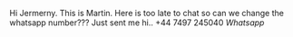 Hi Jermerny. This is Martin. Here is too late to chat so can we change the whatsapp number??? Just sent me hi..
+44 7497 245040 *Whatsapp*

